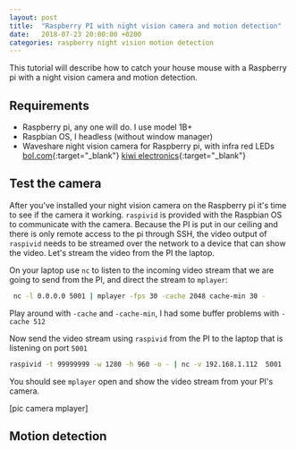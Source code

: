```yaml
---
layout: post
title:  "Raspberry PI with night vision camera and motion detection"
date:   2018-07-23 20:00:00 +0200
categories: raspberry night vision motion detection
---
```

This tutorial will describe how to catch your house mouse with a Raspberry pi with a night vision camera and motion detection.

## Requirements ##

* Raspberry pi, any one will do. I use model 1B+
* Raspbian OS, I headless (without window manager)
* Waveshare night vision camera for Raspberry pi, with infra red LEDs
[bol.com][bol_com_camera]{:target="_blank"} 
[kiwi electronics][kiwi_electronics_camera]{:target="_blank"}


## Test the camera ##

After you've installed your night vision camera on the Raspberry pi it's time to see if the camera it working. `raspivid` is provided with the Raspbian OS to communicate with the camera. Because the PI is put in our ceiling and there is only remote access to the pi through SSH, the video output of `raspivid` needs to be streamed over the network to a device that can show the video. Let's stream the video from the PI the laptop.

On your laptop use `nc` to listen to the incoming video stream that we are going to send from the PI, and direct the stream to `mplayer`:

```bash
 nc -l 0.0.0.0 5001 | mplayer -fps 30 -cache 2048 cache-min 30 -
```

Play around with `-cache` and `-cache-min`, I had some buffer problems with `-cache 512`

Now send the video stream using `raspivid` from the PI to the laptop that is listening on port `5001`

```bash
raspivid -t 99999999 -w 1280 -h 960 -o - | nc -v 192.168.1.112  5001
```


You should see `mplayer` open and show the video stream from your PI's camera.

[pic camera mplayer]


## Motion detection ##


<!-- ekyll also offers powerful support for code snippets:

{% highlight ruby %}
def print_hi(name)
  puts "Hi, #{name}"
end
print_hi('Tom')
#=> prints 'Hi, Tom' to STDOUT.
{% endhighlight %}

```javascript
const aap = geit();


```

![My helpful screenshot]({{ "/assets/hero_chara_mario_pc.png" | relative_url }})

Check out the [Jekyll docs][jekyll-docs] for more info on how to get the most out of Jekyll. File all bugs/feature requests at [Jekyll’s GitHub repo][jekyll-gh]. If you have questions, you can ask them on [Jekyll Talk][jekyll-talk]. -->


[bol_com_camera]: https://www.bol.com/nl/p/waveshare-night-vision-camera-light-sense-ir-led-board/9200000092056912/?suggestionType=featured_product&suggestedFor=wavesh&originalSearchContext=media_all&originalSection=main
[kiwi_electronics_camera]: https://www.kiwi-electronics.nl/raspberry-pi-night-vision-camera?search=waveshare 


[jekyll-docs]: https://jekyllrb.com/docs/home
[jekyll-gh]:   https://github.com/jekyll/jekyll
[jekyll-talk]: https://talk.jekyllrb.com/